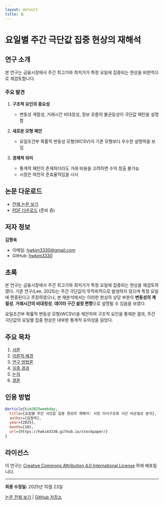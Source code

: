 ```yaml
---
layout: default
title: 홈
---
```


# 요일별 주간 극단값 집중 현상의 재해석

## 연구 소개

본 연구는 금융시장에서 주간 최고가와 최저가가 특정 요일에 집중되는 현상을 비판적으로 재검토합니다.

### 주요 발견

1. **구조적 요인의 중요성**
   - 변동성 계절성, 거래시간 비대칭성, 정보 흐름의 불균등성이 극단값 패턴을 설명함

2. **새로운 모형 제안**
   - 요일조건부 확률적 변동성 모형(WCSV)이 기존 모형보다 우수한 설명력을 보임

3. **경제적 의미**
   - 통계적 패턴이 존재하더라도 거래 비용을 고려하면 수익 창출 불가능
   - 시장은 여전히 준효율적임을 시사

## 논문 다운로드

- [전체 논문 보기](./paper.html)
- [PDF 다운로드](#) (준비 중)

## 저자 정보

**김형욱**
- 이메일: hwkim3330@gmail.com
- GitHub: [hwkim3330](https://github.com/hwkim3330)

## 초록

본 연구는 금융시장에서 주간 최고가와 최저가가 특정 요일에 집중되는 현상을 재검토하였다. 기존 연구(Lee, 2025)는 주간 극단값이 무작위적으로 발생하지 않으며 특정 요일에 편중된다고 주장하였으나, 본 재분석에서는 이러한 현상의 상당 부분이 **변동성의 계절성**, **거래시간의 비대칭성**, **데이터 구간 설정 편향**으로 설명될 수 있음을 보였다.

요일조건부 확률적 변동성 모형(WCSV)을 제안하여 구조적 요인을 통제한 결과, 주간 극단값의 요일별 집중 현상은 대부분 통계적 유의성을 잃었다.

## 주요 목차

1. [서론](./paper.html#1-서론)
2. [이론적 배경](./paper.html#2-이론적-배경)
3. [연구 방법론](./paper.html#3-연구-방법론)
4. [실증 결과](./paper.html#4-실증-결과)
5. [논의](./paper.html#5-논의)
6. [결론](./paper.html#6-결론)

## 인용 방법

```bibtex
@article{kim2025weekday,
  title={요일별 주간 극단값 집중 현상의 재해석: 시장 미시구조와 시간 비균질성 분석},
  author={김형욱},
  year={2025},
  month={10},
  url={https://hwkim3330.github.io/stockpaper/}
}
```

## 라이선스

이 연구는 [Creative Commons Attribution 4.0 International License](https://creativecommons.org/licenses/by/4.0/) 하에 배포됩니다.

---

**최종 수정일:** 2025년 10월 23일

[논문 전체 보기](./paper.html) | [GitHub 저장소](https://github.com/hwkim3330/stockpaper)
